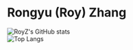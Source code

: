 # Rongyu (Roy) Zhang

![RoyZ's GitHub stats](https://github-readme-stats.vercel.app/api?username=RoyZry98&show_icons=true&theme=ambient_gradient)    
![Top Langs](https://github-readme-stats.vercel.app/api/top-langs/?username=RoyZry98&layout=compact)
